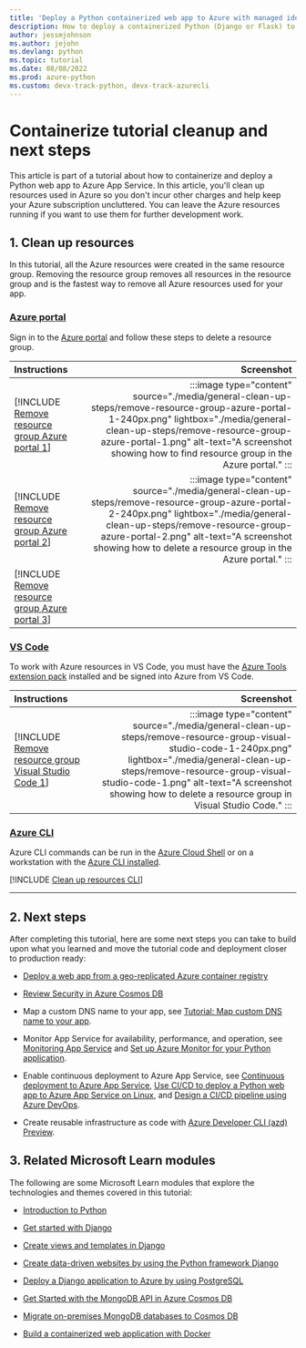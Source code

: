 ```yaml
---
title: 'Deploy a Python containerized web app to Azure with managed identity: clean up resources'
description: How to deploy a containerized Python (Django or Flask) to App Service.
author: jessmjohnson
ms.author: jejohn
ms.devlang: python
ms.topic: tutorial
ms.date: 08/08/2022
ms.prod: azure-python
ms.custom: devx-track-python, devx-track-azurecli
---
```


# Containerize tutorial cleanup and next steps

This article is part of a tutorial about how to containerize and deploy a Python web app to Azure App Service. In this article, you'll clean up resources used in Azure so you don't incur other charges and help keep your Azure subscription uncluttered. You can leave the Azure resources running if you want to use them for further development work. 

## 1. Clean up resources

In this tutorial, all the Azure resources were created in the same resource group. Removing the resource group removes all resources in the resource group and is the fastest way to remove all Azure resources used for your app.

### [Azure portal](#tab/azure-portal)

Sign in to the [Azure portal](https://portal.azure.com/) and follow these steps to delete a resource group.

| Instructions    | Screenshot |
|:----------------|-----------:|
| [!INCLUDE [Remove resource group Azure portal 1](<./includes/general-clean-up-steps/remove-resource-group-azure-portal-1.md>)] | :::image type="content" source="./media/general-clean-up-steps/remove-resource-group-azure-portal-1-240px.png" lightbox="./media/general-clean-up-steps/remove-resource-group-azure-portal-1.png" alt-text="A screenshot showing how to find resource group in the Azure portal." ::: |
| [!INCLUDE [Remove resource group Azure portal 2](<./includes/general-clean-up-steps/remove-resource-group-azure-portal-2.md>)] | :::image type="content" source="./media/general-clean-up-steps/remove-resource-group-azure-portal-2-240px.png" lightbox="./media/general-clean-up-steps/remove-resource-group-azure-portal-2.png" alt-text="A screenshot showing how to delete a resource group in the Azure portal." ::: |
| [!INCLUDE [Remove resource group Azure portal 3](<./includes/general-clean-up-steps/remove-resource-group-azure-portal-3.md>)] | |

### [VS Code](#tab/vscode-aztools)

To work with Azure resources in VS Code, you must have the [Azure Tools extension pack](https://marketplace.visualstudio.com/items?itemName=ms-vscode.vscode-node-azure-pack) installed and be signed into Azure from VS Code.

| Instructions    | Screenshot |
|:----------------|-----------:|
| [!INCLUDE [Remove resource group Visual Studio Code 1](<./includes/general-clean-up-steps/remove-resource-group-visual-studio-code-1.md>)] | :::image type="content" source="./media/general-clean-up-steps/remove-resource-group-visual-studio-code-1-240px.png" lightbox="./media/general-clean-up-steps/remove-resource-group-visual-studio-code-1.png" alt-text="A screenshot showing how to delete a resource group in Visual Studio Code." ::: |

### [Azure CLI](#tab/azure-cli)

Azure CLI commands can be run in the [Azure Cloud Shell](https://shell.azure.com) or on a workstation with the [Azure CLI installed](/cli/azure/install-azure-cli).

[!INCLUDE [Clean up resources CLI](<./includes/general-clean-up-steps/clean-up-resources-cli.md>)]

----

## 2. Next steps 

After completing this tutorial, here are some next steps you can take to build upon what you learned and move the tutorial code and deployment closer to production ready:

* [Deploy a web app from a geo-replicated Azure container registry](/azure/container-registry/container-registry-tutorial-deploy-app)

* [Review Security in Azure Cosmos DB](/azure/cosmos-db/database-security)


* Map a custom DNS name to your app, see [Tutorial: Map custom DNS name to your app](/azure/app-service/app-service-web-tutorial-custom-domain).

* Monitor App Service for availability, performance, and operation, see [Monitoring App Service](/azure/app-service/monitor-app-service) and [Set up Azure Monitor for your Python application](/azure/azure-monitor/app/opencensus-python).

* Enable continuous deployment to Azure App Service, see [Continuous deployment to Azure App Service](/azure/app-service/deploy-continuous-deployment), [Use CI/CD to deploy a Python web app to Azure App Service on Linux](/azure/devops/pipelines/ecosystems/python-webapp), and [Design a CI/CD pipeline using Azure DevOps](/azure/architecture/example-scenario/apps/devops-dotnet-webapp).

* Create reusable infrastructure as code with [Azure Developer CLI (azd) Preview](/azure/developer/azure-developer-cli/overview). 

## 3. Related Microsoft Learn modules

The following are some Microsoft Learn modules that explore the technologies and themes covered in this tutorial:

* [Introduction to Python](/learn/modules/intro-to-python/)

* [Get started with Django](/learn/modules/django-get-started/)

* [Create views and templates in Django](/learn/modules/django-views-templates/)

* [Create data-driven websites by using the Python framework Django](/learn/paths/django-create-data-driven-websites/)

* [Deploy a Django application to Azure by using PostgreSQL](/learn/modules/django-deployment/)

* [Get Started with the MongoDB API in Azure Cosmos DB](/learn/modules/get-started-mongodb-api-azure-cosmos-db/)

* [Migrate on-premises MongoDB databases to Cosmos DB](/learn/modules/migrate-on-premises-mongodb-databases-azure-database-mongodb/)

* [Build a containerized web application with Docker](/learn/modules/intro-to-containers/)